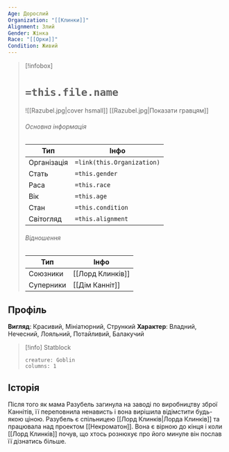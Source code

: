 ```yaml
---
Age: Дорослий
Organization: "[[Клинки]]"
Alignment: Злий
Gender: Жінка
Race: "[[Орки]]"
Condition: Живий
---
```

> [!infobox]
> # `=this.file.name`
> ![[Razubel.jpg|cover hsmall]]
> [[Razubel.jpg|Показати гравцям]]
> ###### Основна інформація
> Тип | Інфо |
> ---|---|
> Організація | `=link(this.Organization)` |
> Стать | `=this.gender` |
> Раса | `=this.race` |
> Вік | `=this.age` |
> Стан | `=this.condition` |
> Світогляд | `=this.alignment` |
> ###### Відношення
> Тип | Інфо |
> ---|---|
> Союзники | [[Лорд Клинків]] |
> Суперники | [[Дім Канніт]] |

## Профіль
**Вигляд**: Красивий, Мініатюрний, Стрункий
**Характер**: Владний, Нечесний, Лояльний, Потайливий, Балакучий

> [!info] Statblock
> ```statblock
> creature: Goblin
> columns: 1
> ```

## Історія
Після того як мама Разубель загинула на заводі по виробництву зброї Каннітів, її переповнила ненависть і вона вирішила відімстити будь-якою ціною.
Разубель є спільницею [[Лорд Клинків|Лорда Клинків]] та працювала над проектом [[Некроматон]]. Вона є вірною до кінця і коли [[Лорд Клинків]] почув, що хтось рознюхує про його минуле він послав її дізнатись більше.
